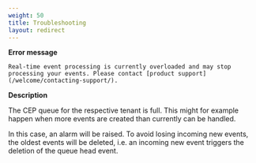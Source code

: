 ```yaml
---
weight: 50
title: Troubleshooting
layout: redirect
---
```


**Error message**

	Real-time event processing is currently overloaded and may stop processing your events. Please contact [product support](/welcome/contacting-support/).

**Description**

The CEP queue for the respective tenant is full. This might for example happen when more events are created than currently can be handled.

In this case, an alarm will be raised. To avoid losing incoming new events, the oldest events will be deleted, i.e. an incoming new event triggers the deletion of the queue head event.
